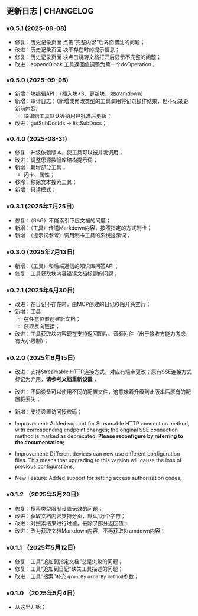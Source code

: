 ## 更新日志 | CHANGELOG

### v0.5.1 (2025-09-08)

- 修复：历史记录页面 点击“完整内容”后界面错乱的问题；
- 改进：历史记录页面 块不存在时的提示信息；
- 修复：历史记录页面 块点击跳转文档打开后显示不完整的问题；
- 改进：appendBlock 工具返回值调整为第一个doOperation；

### v0.5.0 (2025-09-08)

- 新增：块编辑API；（插入块*3、更新块、块kramdown）
- 新增：审计日志；（新增或修改类型的工具调用将记录操作结果，但不记录更新前内容）
  - 块编辑工具默认等待用户批准后更新；
- 改进：gutSubDocIds -> listSubDocs；

### v0.4.0 (2025-08-31)

- 修复：升级依赖版本，使工具可以被并发调用；
- 改进：调整思源数据库结构提示词；
- 新增：新增部分工具；
  - 闪卡、属性；
- 移除：移除文本搜索工具；
- 新增：只读模式；

### v0.3.1 (2025年7月25日)

- 修复：（RAG）不能索引下层文档的问题；
- 新增：（工具）传送Markdown内容，按照指定的方式制卡；
- 新增：（提示词参考）调用制卡工具的系统提示词；

### v0.3.0 (2025年7月13日)

- 新增：（工具）和后端通信的知识库问答API；
- 修复：工具获取块内容错误文档标题的问题；

### v0.2.1 (2025年6月30日)

- 改进：在日记不存在时，由MCP创建的日记移除开头空行；
- 新增：工具
  - 在任意位置创建新文档；
  - 获取反向链接；
- 改进：工具获取块内容现在支持返回图片、音频附件（出于接收方能力考虑，有大小限制）；

### v0.2.0 (2025年6月15日)

- 改进：支持Streamable HTTP连接方式，对应有端点更改；原有SSE连接方式标记为弃用，**请参考文档重新设置**；
- 改进：不同设备可以使用不同的配置文件，这意味着升级到此版本后原有的配置将丢失；
- 新增：支持设置访问授权码；


- Improvement: Added support for Streamable HTTP connection method, with corresponding endpoint changes; the original SSE connection method is marked as deprecated. **Please reconfigure by referring to the documentation**;  
- Improvement: Different devices can now use different configuration files. This means that upgrading to this version will cause the loss of previous configurations;  
- New Feature: Added support for setting access authorization codes;

### v0.1.2 （2025年5月20日）

- 修复：搜索类型限制设置无效的问题；
- 改进：获取文档内容支持分页，默认1万个字符；
- 改进：对搜索结果进行过滤，去除了部分返回值；
- 改进：改为获取文档Markdown内容，不再获取Kramdown内容；

### v0.1.1 （2025年5月12日）

- 修复：工具“追加到指定文档”总是失败的问题；
- 修复：工具“追加到日记”缺失工具描述的问题；
- 改进：工具“搜索”补充 `groupBy` `orderBy` `method`参数；

### v0.1.0 （2025年5月4日）

- 从这里开始；